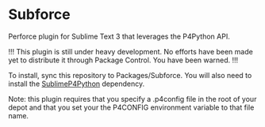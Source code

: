 # Subforce
Perforce plugin for Sublime Text 3 that leverages the P4Python API.

!!! This plugin is still under heavy development. No efforts have been made yet to distribute it through Package Control. You have been warned. !!!

To install, sync this repository to Packages/Subforce. You will also need to install the [SublimeP4Python](https://github.com/MrElusive/SublimeP4Python) dependency.

Note: this plugin requires that you specify a .p4config file in the root of your depot and that you set your the P4CONFIG environment variable to that file name.
